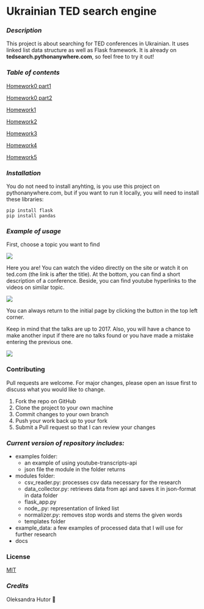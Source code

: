# Ukrainian TED search engine
### *Description*

This project is about searching for TED conferences in Ukrainian. It uses linked list data structure as well as Flask framework. It is already on **tedsearch.pythonanywhere.com**, so feel free to try it out!

### *Table of contents*

[Homework0 part1](https://github.com/Oleksandra2020/TED_Search/wiki/12-питань)

[Homework0 part2](https://github.com/Oleksandra2020/TED_Search/wiki/Зареферовані-дописи)

[Homework1](https://github.com/Oleksandra2020/TED_Search/wiki/Опис-проблеми,-або-Домашнє-завдання-№1)

[Homework2](https://github.com/Oleksandra2020/TED_Search/wiki/Система,-дані,-бібліотеки,-або-Домашнє-завдання-№2)

[Homework3](https://github.com/Oleksandra2020/TED_Search/wiki/Структури-даних-та-ADT,-або-Домашнє-завдання-№3)

[Homework4](https://github.com/Oleksandra2020/TED_Search/wiki/Дані,-експерименти,-або-Домашнє-завдання-№4)

[Homework5](https://github.com/Oleksandra2020/TED_Search/wiki/Аналіз-та-висновки,-або-Домашнє-завдання-№5)

### *Installation*

You do not need to install anyhting, is you use this project on pythonanywhere.com,
but if you want to run it locally, you will need to install these libraries:

```
pip install flask
pip install pandas
```

### *Example of usage*

First, choose a topic you want to find

![](screens/img1.png)

Here you are! You can watch the video directly on the site or watch it on ted.com (the link is after the title). At the bottom, you can find a short description of a conference. Beside, you can find youtube hyperlinks to the videos on similar topic.

![](screens/img2.png)

You can always return to the initial page by clicking the button in the top left corner.

Keep in mind that the talks are up to 2017. 
Also, you will have a chance to make another input if there are no talks found or you have made a mistake entering the previous one.

![](screens/img3.png)

### Contributing

Pull requests are welcome. For major changes, please open an issue first to discuss what you would like to change.

1. Fork the repo on GitHub
2. Clone the project to your own machine
3. Commit changes to your own branch
4. Push your work back up to your fork
5. Submit a Pull request so that I can review your changes

### *Current version of repository includes:*

- examples folder: 
    - an example of using youtube-transcripts-api 
    - json file the module in the folder returns
- modules folder:
    - csv_reader.py: processes csv data necessary for the research
    - data_collector.py: retrieves data from api and saves it in json-format in data folder
    - flask_app.py
    - node_.py: representation of linked list
    - normalizer.py: removes stop words and stems the given words
    - templates folder
- example_data: a few examples of processed data that I will use for further research
- docs

### License

[MIT](https://github.com/Oleksandra2020/TED_Search/blob/master/LICENSE)

### *Credits*

Oleksandra Hutor :butterfly: